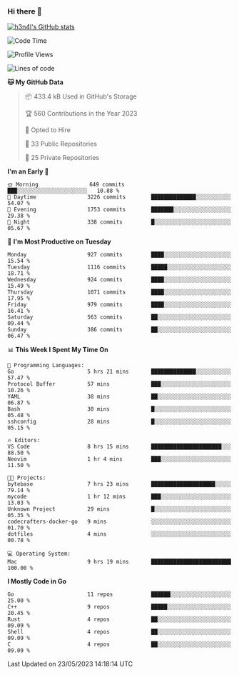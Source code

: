 ### Hi there 👋

[![h3n4l's GitHub stats](https://github-readme-stats.vercel.app/api?username=h3n4l&count_private=true&show_icons=true&theme=radical)](https://github.com/h3n4l/github-readme-stats)

<!--START_SECTION:waka-->
![Code Time](http://img.shields.io/badge/Code%20Time-1%2C235%20hrs%2050%20mins-blue)

![Profile Views](http://img.shields.io/badge/Profile%20Views-0-blue)

![Lines of code](https://img.shields.io/badge/From%20Hello%20World%20I%27ve%20Written-3.0%20million%20lines%20of%20code-blue)

**🐱 My GitHub Data** 

> 📦 433.4 kB Used in GitHub's Storage 
 > 
> 🏆 560 Contributions in the Year 2023
 > 
> 💼 Opted to Hire
 > 
> 📜 33 Public Repositories 
 > 
> 🔑 25 Private Repositories 
 > 
**I'm an Early 🐤** 

```text
🌞 Morning                649 commits         ███░░░░░░░░░░░░░░░░░░░░░░   10.88 % 
🌆 Daytime                3226 commits        ██████████████░░░░░░░░░░░   54.07 % 
🌃 Evening                1753 commits        ███████░░░░░░░░░░░░░░░░░░   29.38 % 
🌙 Night                  338 commits         █░░░░░░░░░░░░░░░░░░░░░░░░   05.67 % 
```
📅 **I'm Most Productive on Tuesday** 

```text
Monday                   927 commits         ████░░░░░░░░░░░░░░░░░░░░░   15.54 % 
Tuesday                  1116 commits        █████░░░░░░░░░░░░░░░░░░░░   18.71 % 
Wednesday                924 commits         ████░░░░░░░░░░░░░░░░░░░░░   15.49 % 
Thursday                 1071 commits        ████░░░░░░░░░░░░░░░░░░░░░   17.95 % 
Friday                   979 commits         ████░░░░░░░░░░░░░░░░░░░░░   16.41 % 
Saturday                 563 commits         ██░░░░░░░░░░░░░░░░░░░░░░░   09.44 % 
Sunday                   386 commits         ██░░░░░░░░░░░░░░░░░░░░░░░   06.47 % 
```


📊 **This Week I Spent My Time On** 

```text
💬 Programming Languages: 
Go                       5 hrs 21 mins       ██████████████░░░░░░░░░░░   57.47 % 
Protocol Buffer          57 mins             ███░░░░░░░░░░░░░░░░░░░░░░   10.26 % 
YAML                     38 mins             ██░░░░░░░░░░░░░░░░░░░░░░░   06.87 % 
Bash                     30 mins             █░░░░░░░░░░░░░░░░░░░░░░░░   05.48 % 
sshconfig                28 mins             █░░░░░░░░░░░░░░░░░░░░░░░░   05.15 % 

🔥 Editors: 
VS Code                  8 hrs 15 mins       ██████████████████████░░░   88.50 % 
Neovim                   1 hr 4 mins         ███░░░░░░░░░░░░░░░░░░░░░░   11.50 % 

🐱‍💻 Projects: 
bytebase                 7 hrs 23 mins       ████████████████████░░░░░   79.14 % 
mycode                   1 hr 12 mins        ███░░░░░░░░░░░░░░░░░░░░░░   13.03 % 
Unknown Project          29 mins             █░░░░░░░░░░░░░░░░░░░░░░░░   05.35 % 
codecrafters-docker-go   9 mins              ░░░░░░░░░░░░░░░░░░░░░░░░░   01.70 % 
dotfiles                 4 mins              ░░░░░░░░░░░░░░░░░░░░░░░░░   00.78 % 

💻 Operating System: 
Mac                      9 hrs 19 mins       █████████████████████████   100.00 % 
```

**I Mostly Code in Go** 

```text
Go                       11 repos            ██████░░░░░░░░░░░░░░░░░░░   25.00 % 
C++                      9 repos             █████░░░░░░░░░░░░░░░░░░░░   20.45 % 
Rust                     4 repos             ██░░░░░░░░░░░░░░░░░░░░░░░   09.09 % 
Shell                    4 repos             ██░░░░░░░░░░░░░░░░░░░░░░░   09.09 % 
C                        4 repos             ██░░░░░░░░░░░░░░░░░░░░░░░   09.09 % 
```




 Last Updated on 23/05/2023 14:18:14 UTC
<!--END_SECTION:waka-->

